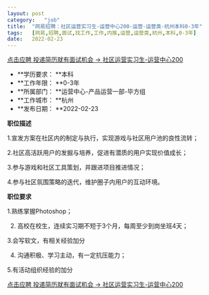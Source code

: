 ```yaml
---
layout:	post
category:	"job"
title:	"网易招聘：社区运营实习生-运营中心200-运营-运营类-杭州本科0-3年"
tags:	[网易,招聘,面试,找工作,工作,内推,运营,运营类,杭州,本科,0-3年]
date:	2022-02-23
---
```


[点击应聘 投递简历就有面试机会 ->  社区运营实习生-运营中心200](http://mobile.bole.netease.com/bole/boleDetail?id=35648&employeeId=346f03c3cda5f04c&key=all)



- **学历要求： **本科
- **工作年限： **0-3年
- **所属部门： **运营中心-产品运营一部-毕方组
- **工作城市： **杭州
- **发布日期： **2022-02-23



**职位描述**

1.宣发方案在社区内的制定与执行，实现游戏与社区用户池的良性流转；

2.社区高活跃用户的发掘与培养，促进有潜质的用户实现价值成长； 

3.参与游戏和社区工具策划，并跟进项目推进情况；

4.参与社区氛围策略的迭代，维护圈子内用户的互动环境。



**职位要求**

 1.熟练掌握Photoshop；

 2. 高校在校生，连续实习期不短于3个月，每周至少到岗坐班4天；

 3.会写软文，有相关经验加分

 4. 沟通积极、学习主动，有一定抗压能力；

 5.有活动组织经验的加分



[点击应聘 投递简历就有面试机会 ->  社区运营实习生-运营中心200](http://mobile.bole.netease.com/bole/boleDetail?id=35648&employeeId=346f03c3cda5f04c&key=all)